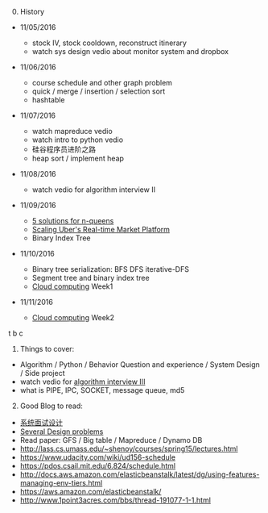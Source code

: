 0. History  
  - 11/05/2016    
    - stock IV, stock cooldown, reconstruct itinerary
    - watch sys design vedio about monitor system and dropbox
  
  - 11/06/2016    
    - course schedule and other graph problem
    - quick / merge / insertion / selection sort
    - hashtable
    
  - 11/07/2016
    - watch mapreduce vedio
    - watch intro to python vedio
    - 硅谷程序员进阶之路
    - heap sort / implement heap
    
  - 11/08/2016
    - watch vedio for algorithm interview II 
    
  - 11/09/2016
    - [5 solutions for n-queens](https://zhuanlan.zhihu.com/p/22846106)
    - [Scaling Uber's Real-time Market Platform](https://www.infoq.com/presentations/uber-market-platform)
    - Binary Index Tree
    
  - 11/10/2016
    - Binary tree serialization: BFS DFS iterative-DFS
    - Segment tree and binary index tree
    - [Cloud computing](https://www.coursera.org/learn/cloud-computing#syllabus) Week1
    
  - 11/11/2016
    - [Cloud computing](https://www.coursera.org/learn/cloud-computing#syllabus) Week2
  
  t b c
      
1. Things to cover:      
  - Algorithm / Python / Behavior Question and experience / System Design / Side project  
  - watch vedio for [algorithm interview III](https://www.bittiger.io/classpage/jNy2v4F3qrzb26Pxb)
  - what is PIPE, IPC, SOCKET, message queue, md5  

2. Good Blog to read:
  - [系统面试设计](http://dongxicheng.org/search-engine/system-designing-in-finging-jobs/)
  - [Several Design problems](https://www.evernote.com/shard/s576/sh/7e58b450-1abe-43a8-bf82-fbf07f1db13c/049802174415b418a2e65f75b744ab72)
  - Read paper: GFS / Big table / Mapreduce / Dynamo DB
  - http://lass.cs.umass.edu/~shenoy/courses/spring15/lectures.html
  - https://www.udacity.com/wiki/ud156-schedule
  - https://pdos.csail.mit.edu/6.824/schedule.html
  - http://docs.aws.amazon.com/elasticbeanstalk/latest/dg/using-features-managing-env-tiers.html
  - https://aws.amazon.com/elasticbeanstalk/
  - http://www.1point3acres.com/bbs/thread-191077-1-1.html





